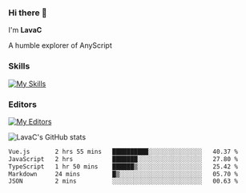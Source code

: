 ### Hi there 👋
I'm **LavaC**

A humble explorer of AnyScript

### Skills
[![My Skills](https://skillicons.dev/icons?i=js,ts,vue,nodejs,nuxtjs,astro,solidjs,tailwind)](https://skillicons.dev)

### Editors
[![My Editors](https://skillicons.dev/icons?i=neovim,vscode)](https://skillicons.dev)

![LavaC's GitHub stats](https://github-readme-stats.vercel.app/api?username=LavaCxx&show_icons=true&theme=synthwave)

<!--START_SECTION:waka-->

```txt
Vue.js       2 hrs 55 mins   ██████████░░░░░░░░░░░░░░░   40.37 %
JavaScript   2 hrs           ███████░░░░░░░░░░░░░░░░░░   27.80 %
TypeScript   1 hr 50 mins    ██████▒░░░░░░░░░░░░░░░░░░   25.42 %
Markdown     24 mins         █▒░░░░░░░░░░░░░░░░░░░░░░░   05.70 %
JSON         2 mins          ░░░░░░░░░░░░░░░░░░░░░░░░░   00.63 %
```

<!--END_SECTION:waka-->
